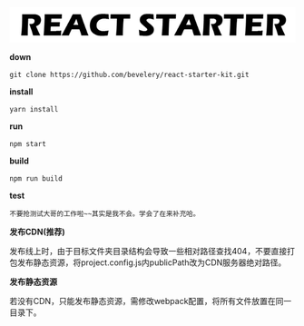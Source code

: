 ![react-starter-kit](./logo.png)


**down**
~~~
git clone https://github.com/bevelery/react-starter-kit.git
~~~

**install**
~~~
yarn install
~~~

**run**
~~~
npm start
~~~

**build**
~~~
npm run build
~~~

**test**
~~~
不要抢测试大哥的工作啦~~其实是我不会。学会了在来补充哈。
~~~
**发布CDN(推荐)**

发布线上时，由于目标文件夹目录结构会导致一些相对路径查找404，不要直接打包发布静态资源，将project.config.js内publicPath改为CDN服务器绝对路径。

**发布静态资源**

若没有CDN，只能发布静态资源，需修改webpack配置，将所有文件放置在同一目录下。


